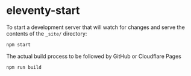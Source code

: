 # eleventy-start

To start a development server that will watch for changes and serve the contents of the `_site/` directory:
```sh
npm start
```

The actual build process to be followed by GitHub or Cloudflare Pages
```sh
npm run build
```

